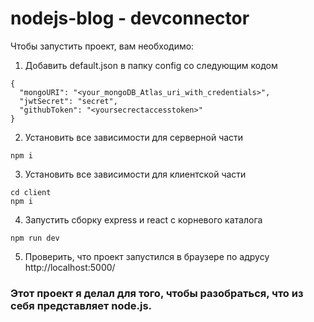 # nodejs-blog - devconnector
Чтобы запустить проект, вам необходимо:

1. Добавить default.json в папку config со следующим кодом
```
{
  "mongoURI": "<your_mongoDB_Atlas_uri_with_credentials>",
  "jwtSecret": "secret",
  "githubToken": "<yoursecrectaccesstoken>"
}
```

2. Установить все зависимости для серверной части
```
npm i
```

3. Установить все зависимости для клиентской части
```
cd client
npm i
```

4. Запустить сборку express и react с корневого каталога
```
npm run dev
```

5. Проверить, что проект запустился в браузере по адрусу http://localhost:5000/

### Этот проект я делал для того, чтобы разобраться, что из себя представляет node.js.
